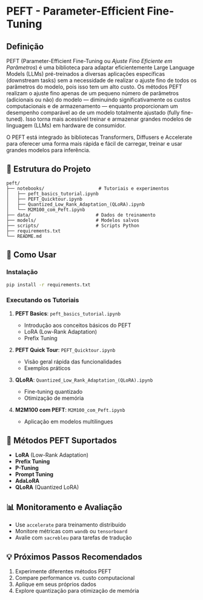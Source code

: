 # PEFT - Parameter-Efficient Fine-Tuning

## Definição

PEFT (Parameter-Efficient Fine-Tuning ou <i>Ajuste Fino Eficiente em Parâmetros</i>) é uma biblioteca para adaptar eficientemente Large Language Models (LLMs) pré-treinados a diversas aplicações específicas (downstream tasks) sem a necessidade de realizar o ajuste fino de todos os parâmetros do modelo, pois isso tem um alto custo. Os métodos PEFT realizam o ajuste fino apenas de um pequeno número de parâmetros (adicionais ou não) do modelo — diminuindo significativamente os custos computacionais e de armazenamento — enquanto proporcionam um desempenho comparável ao de um modelo totalmente ajustado (fully fine-tuned). Isso torna mais acessível treinar e armazenar grandes modelos de linguagem (LLMs) em hardware de consumidor.

O PEFT está integrado às bibliotecas Transformers, Diffusers e Accelerate para oferecer uma forma mais rápida e fácil de carregar, treinar e usar grandes modelos para inferência.

## 📁 Estrutura do Projeto

```
peft/
├── notebooks/                    # Tutoriais e experimentos
│   ├── peft_basics_tutorial.ipynb
│   ├── PEFT_Quicktour.ipynb
│   ├── Quantized_Low_Rank_Adaptation_(QLoRA).ipynb
│   └── M2M100_com_Peft.ipynb
├── data/                        # Dados de treinamento
├── models/                      # Modelos salvos
├── scripts/                     # Scripts Python
├── requirements.txt
└── README.md
```

## 🚀 Como Usar

### Instalação

```bash
pip install -r requirements.txt
```

### Executando os Tutoriais

1. **PEFT Basics**: `peft_basics_tutorial.ipynb`
   - Introdução aos conceitos básicos do PEFT
   - LoRA (Low-Rank Adaptation)
   - Prefix Tuning

2. **PEFT Quick Tour**: `PEFT_Quicktour.ipynb`
   - Visão geral rápida das funcionalidades
   - Exemplos práticos

3. **QLoRA**: `Quantized_Low_Rank_Adaptation_(QLoRA).ipynb`
   - Fine-tuning quantizado
   - Otimização de memória

4. **M2M100 com PEFT**: `M2M100_com_Peft.ipynb`
   - Aplicação em modelos multilingues

## 🔧 Métodos PEFT Suportados

- **LoRA** (Low-Rank Adaptation)
- **Prefix Tuning**
- **P-Tuning**
- **Prompt Tuning**
- **AdaLoRA**
- **QLoRA** (Quantized LoRA)

## 📊 Monitoramento e Avaliação

- Use `accelerate` para treinamento distribuído
- Monitore métricas com `wandb` ou `tensorboard`
- Avalie com `sacrebleu` para tarefas de tradução

## 💡 Próximos Passos Recomendados

1. Experimente diferentes métodos PEFT
2. Compare performance vs. custo computacional
3. Aplique em seus próprios dados
4. Explore quantização para otimização de memória